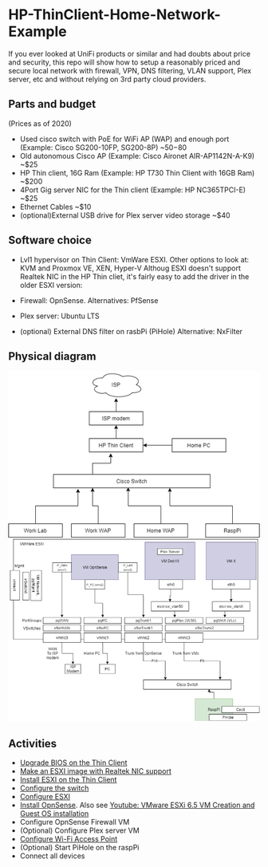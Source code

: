 # HP-ThinClient-Home-Network-Example
If you ever looked at UniFi products or similar and had doubts about price and security, this repo will show how to setup a reasonably priced and secure local network with firewall, VPN, DNS filtering, VLAN support, Plex server, etc and without relying on 3rd party cloud providers.

## Parts and budget
(Prices as of 2020)
- Used cisco switch with PoE for WiFi AP (WAP) and enough port (Example: Cisco SG200-10FP, SG200-8P) ~$50-$80
- Old autonomous Cisco AP (Example: Cisco Aironet AIR-AP1142N-A-K9) ~$25
- HP Thin client, 16G Ram (Example: HP T730 Thin Client with 16GB Ram) ~$200
- 4Port Gig server NIC for the Thin client (Example: HP NC365TPCI-E) ~$25
- Ethernet Cables ~$10
- (optional)External USB drive for Plex server video storage ~$40

## Software choice
- Lvl1 hypervisor on Thin Client: VmWare ESXI. Other options to look at: KVM and Proxmox VE, XEN, Hyper-V
Althoug ESXI doesn't support Realtek NIC in the HP Thin cliet, it's fairly easy to add the driver in the older ESXI version:  

- Firewall: OpnSense. Alternatives: PfSense
- Plex server: Ubuntu LTS
- (optional) External DNS filter on rasbPi (PiHole) Alternative: NxFilter

## Physical diagram
![Physical diagram](https://github.com/maksokami/HP-ThinClient-Home-Network-Example/raw/main/Home%20Network%20Diagram-Overview.png)
![Logical diagram](https://github.com/maksokami/HP-ThinClient-Home-Network-Example/raw/main/Home%20Network%20Diagram-Logical%20-%20Thin%20Client.png)

## Activities
- [Upgrade BIOS on the Thin Client](https://github.com/maksokami/HP-ThinClient-Home-Network-Example/blob/main/Thin%20Client%20BIOS%20upgrade)
- [Make an ESXI image with Realtek NIC support](https://github.com/maksokami/HP-ThinClient-Home-Network-Example/blob/main/Build%20ESXI%20image%20with%20Realtek%20Driver.md)
- [Install ESXI on the Thin Client](https://docs.vmware.com/en/VMware-vSphere/7.0/com.vmware.esxi.install.doc/GUID-6FFA928F-7F7D-4B1A-B05C-777279233A77.html)
- [Configure the switch](https://github.com/maksokami/HP-ThinClient-Home-Network-Example/blob/main/Switch%20configuration.md)
- [Configure ESXI](https://github.com/maksokami/HP-ThinClient-Home-Network-Example/tree/main)
- [Install OpnSense](https://docs.opnsense.org/manual/install.html). Also see [Youtube: VMware ESXi 6.5 VM Creation and Guest OS installation](https://youtu.be/cWDU2I2RxAI?t=121)
- Configure OpnSense Firewall VM
- (Optional) Configure Plex server VM
- [Configure Wi-Fi Access Point](https://github.com/maksokami/HP-ThinClient-Home-Network-Example/blob/main/Home%20WAP%20configuration.md)
- (Optional) Start PiHole on the raspPi
- Connect all devices
